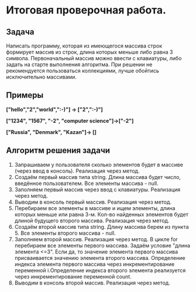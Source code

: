 # Итоговая проверочная работа.
## Задача
Написать программу, которая из имеющегося массива строк формирует массив из строк, длина которых меньше либо равна 3 символа. Первоначальный массив можно ввести с клавиатуры, либо задать на старте выполнения алгоритма. При решении не рекомендуется пользоваться коллекциями, лучше обойтись исключительно массивами.

## Примеры
**["hello","2","world",":-)"] -> ["2",":-)"]**

**["1234", "1567", "-2", "computer science"]->["-2"]**

**["Russia", "Denmark", "Kazan"]-> []**

## Алгоритм решения задачи
1. Запрашиваем у пользователя сколько элементов будет в массиве (через ввод в консоль). Реализация через метод.
2. Создаём первый массив типа string. Длина массива будет число, введённое пользователем. Все элементы массива - null.
3. Заполняем первый массив через ввод с клавиатуры. Реализация через метод.
4. Выводим в консоль первый массив. Реализация через метод.
5. Перебираем все элементы в массиве и ищем элементы, длина которых меньше или равна 3-м. Кол-во найденных элементов будет длиной будущего второго массива. Реализация через метод.
6. Создаём второй массив типа string. Длину массива берем из пункта 5. Все элементы второго массива - null.
7. Заполняем второй массив. Реализация через метод. В цикле for перебираем все элементы первого массива. Задаём условие "длина элемента <=3". Если да, то значение элемента первого массива присваивается значению элемента второго массива. Определение индекса элемента первого массива через инкрементирование переменной i.Определение индекса второго элемента реализуется через инкрементирование переменной count.
8. Выводим в консоль второй массив. Реализация через метод.